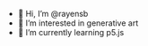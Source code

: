 - 👋 Hi, I’m @rayensb
- 👀 I’m interested in generative art
- 🌱 I’m currently learning p5.js


<!---
rayensb/rayensb is a ✨ special ✨ repository because its `README.md` (this file) appears on your GitHub profile.
You can click the Preview link to take a look at your changes.
--->

